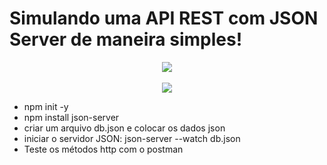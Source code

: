 # Simulando uma API REST com JSON Server de maneira simples!
<div align="center">
<img src="https://github.com/kellyabud/APi_fake_jsonserver/assets/135430840/178d086e-817b-43af-94ce-1b7d5e242f08" />
</div>
</br>
<div align="center">
<img src="https://github.com/kellyabud/APi_fake_jsonserver/assets/135430840/edce96a0-4f8c-42c1-b72e-1172681ef6cd" />
</div>


- npm init -y
- npm install json-server
- criar um arquivo db.json e colocar os dados json
- iniciar o servidor JSON: json-server --watch db.json
- Teste os métodos http com o postman
